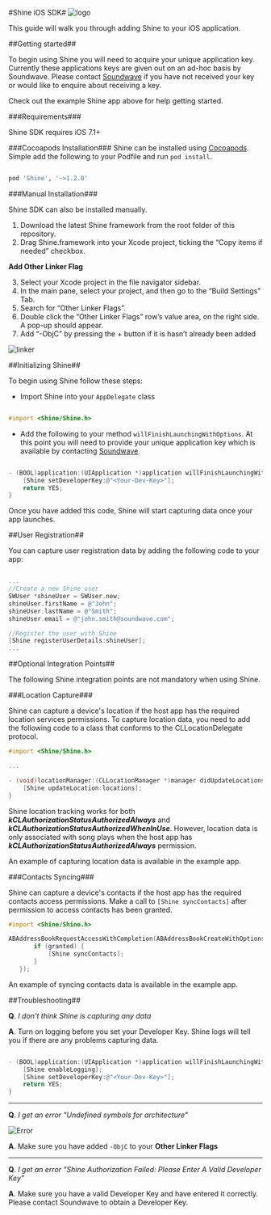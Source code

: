 #Shine iOS SDK#
![logo](https://cloud.githubusercontent.com/assets/3185423/8828208/e1cddf76-3088-11e5-9baf-a6461adee499.png)

This guide will walk you through adding Shine to your iOS application.

##Getting started##


To begin using Shine you will need to acquire your unique application key. Currently these applications keys are given out on an ad-hoc basis by Soundwave. Please contact [Soundwave](mailto:brendan@soundwave.com) if you have not received your key or would like to enquire about receiving a key.

Check out the example Shine app above for help getting started.

###Requirements###

Shine SDK requires iOS 7.1+

###Cocoapods Installation###
Shine can be installed using [Cocoapods](http://cocoapods.org). Simple add the following to your Podfile and run `pod install`.
```bash

pod 'Shine', '~>1.2.0'
```

###Manual Installation###

Shine SDK can also be installed manually.

 1. Download the latest Shine framework from the root folder of this repository. 
 2. Drag Shine.framework into your Xcode project, ticking the “Copy items if needed” checkbox.

**Add Other Linker Flag**

 3. Select your Xcode project in the file navigator sidebar.
 4. In the main pane, select your project, and then go to the “Build Settings" Tab.
 5. Search for “Other Linker Flags”.
 6. Double click the “Other Linker Flags” row’s value area, on the right side. A pop-up should appear.
 7. Add “-ObjC” by pressing the + button if it is hasn’t already been added

![linker](https://cloud.githubusercontent.com/assets/3185423/8828333/841a2ed8-3089-11e5-8434-cb2e111eb12c.png)


##Initializing Shine##


To begin using Shine follow these steps:

*  Import Shine into your `AppDelegate` class 
```objective-c

#import <Shine/Shine.h>
```

* Add the following to your method `willFinishLaunchingWithOptions`. At this point you will need to provide your unique application key which is available by contacting [Soundwave](mailto:brendan@soundwave.com).

```objective-c

- (BOOL)application:(UIApplication *)application willFinishLaunchingWithOptions:(NSDictionary *)launchOptions {
    [Shine setDeveloperKey:@"<Your-Dev-Key>"];
    return YES;
}
```

Once you have added this code, Shine will start capturing data once your app launches.


##User Registration##


You can capture user registration data by adding the following code to your app:

```objective-c

...
//Create a new Shine user
SWUser *shineUser = SWUser.new;
shineUser.firstName = @"John";
shineUser.lastName = @"Smith";
shineUser.email = @"john.smith@soundwave.com";

//Register the user with Shine
[Shine registerUserDetails:shineUser];
...
```

##Optional Integration Points##

The following Shine integration points are not mandatory when using Shine.

###Location Capture###

Shine can capture a device's location if the host app has the required location services permissions.
To capture location data, you need to add the following code to a class that conforms to the CLLocationDelegate protocol.
```objective-c
#import <Shine/Shine.h>

...

- (void)locationManager:(CLLocationManager *)manager didUpdateLocations:(NSArray *)locations {
    [Shine updateLocation:locations];
}
```
Shine location tracking works for both _**kCLAuthorizationStatusAuthorizedAlways**_ and _**kCLAuthorizationStatusAuthorizedWhenInUse**_. However, location data is only associated with song plays when the host app has _**kCLAuthorizationStatusAuthorizedAlways**_ permission.

An example of capturing location data is available in the example app.

###Contacts Syncing###

Shine can capture a device's contacts if the host app has the required contacts access permissions. Make a call to `[Shine syncContacts]` after permission to access contacts has been granted.

```objective-c
#import <Shine/Shine.h>

ABAddressBookRequestAccessWithCompletion(ABAddressBookCreateWithOptions(nil, nil), ^(bool granted, CFErrorRef error) {
       if (granted) {
           [Shine syncContacts];
       }
   });

```

An example of syncing contacts data is available in the example app.

##Troubleshooting##

**Q**. _I don't think Shine is capturing any data_

**A**. Turn on logging before you set your Developer Key. Shine logs will tell you if there are any problems capturing data.

```objective-c

- (BOOL)application:(UIApplication *)application willFinishLaunchingWithOptions:(NSDictionary *)launchOptions {
    [Shine enableLogging];
    [Shine setDeveloperKey:@"<Your-Dev-Key>"];
    return YES;
}
```

---

**Q**. _I get an error "Undefined symbols for architecture"_

![Error](https://cloud.githubusercontent.com/assets/3185423/8828356/9d7f3cf6-3089-11e5-8ac7-4973e4266067.png)

**A**. Make sure you have added `-ObjC` to your **Other Linker Flags**

---

**Q**. _I get an error "*Shine Authorization Failed: Please Enter A Valid Developer Key*"_

**A**. Make sure you have a valid Developer Key and have entered it correctly. Please contact Soundwave to obtain a Developer Key.
